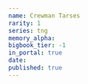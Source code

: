 ```yaml
---
name: Crewman Tarses
rarity: 1
series: tng
memory_alpha:
bigbook_tier: -1
in_portal: true
date:
published: true
---
```



